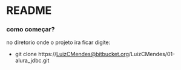 # README #

### como começar? ###
no diretorio onde o projeto ira ficar digite:
* git clone https://LuizCMendes@bitbucket.org/LuizCMendes/01-alura_jdbc.git

